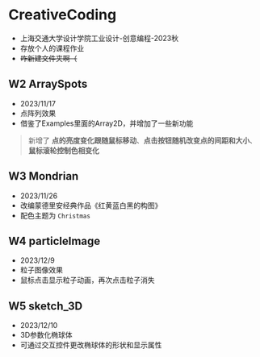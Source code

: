 # CreativeCoding
- 上海交通大学设计学院工业设计-创意编程-2023秋
- 存放个人的课程作业
- ~~咋新建文件夹啊（~~

## W2 ArraySpots
- 2023/11/17
- 点阵列效果
- 借鉴了Examples里面的Array2D，并增加了一些新功能
>新增了 **点的亮度变化跟随鼠标移动**、**点击按钮随机改变点的间距和大小**、**鼠标滚轮控制色相变化**

## W3 Mondrian
- 2023/11/26
- 改编蒙德里安经典作品《红黄蓝白黑的构图》
- 配色主题为 `Christmas`

## W4 particleImage
- 2023/12/9
- 粒子图像效果
- 鼠标点击显示粒子动画，再次点击粒子消失

## W5 sketch_3D
- 2023/12/10
- 3D参数化椭球体
- 可通过交互控件更改椭球体的形状和显示属性
